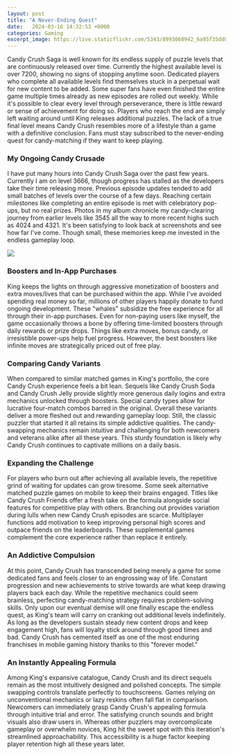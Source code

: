 ```yaml
---
layout: post
title: "A Never-Ending Quest"
date:   2024-03-16 14:32:53 +0000
categories: Gaming
excerpt_image: https://live.staticflickr.com/5343/8993068942_6a95f35dd8_b.jpg
---
```


Candy Crush Saga is well known for its endless supply of puzzle levels that are continuously released over time. Currently the highest available level is over 7200, showing no signs of stopping anytime soon. Dedicated players who complete all available levels find themselves stuck in a perpetual wait for new content to be added. Some super fans have even finished the entire game multiple times already as new episodes are rolled out weekly. 
While it's possible to clear every level through perseverance, there is little reward or sense of achievement for doing so. Players who reach the end are simply left waiting around until King releases additional puzzles. The lack of a true final level means Candy Crush resembles more of a lifestyle than a game with a definitive conclusion. Fans must stay subscribed to the never-ending quest for candy-matching if they want to keep playing.
### My Ongoing Candy Crusade
I have put many hours into Candy Crush Saga over the past few years. Currently I am on level 3666, though progress has stalled as the developers take their time releasing more. Previous episode updates tended to add small batches of levels over the course of a few days. Reaching certain milestones like completing an entire episode is met with celebratory pop-ups, but no real prizes. 
Photos in my album chronicle my candy-clearing journey from earlier levels like 3545 all the way to more recent highs such as 4024 and 4321. It's been satisfying to look back at screenshots and see how far I've come. Though small, these memories keep me invested in the endless gameplay loop.

![](https://live.staticflickr.com/5343/8993068942_6a95f35dd8_b.jpg)
### Boosters and In-App Purchases
King keeps the lights on through aggressive monetization of boosters and extra moves/lives that can be purchased within the app. While I've avoided spending real money so far, millions of other players happily donate to fund ongoing development. These "whales" subsidize the free experience for all through their in-app purchases.
Even for non-paying users like myself, the game occasionally throws a bone by offering time-limited boosters through daily rewards or prize drops. Things like extra moves, bonus candy, or irresistible power-ups help fuel progress. However, the best boosters like infinite moves are strategically priced out of free play.
### Comparing Candy Variants  
When compared to similar matched games in King's portfolio, the core Candy Crush experience feels a bit lean. Sequels like Candy Crush Soda and Candy Crush Jelly provide slightly more generous daily logins and extra mechanics unlocked through boosters. Special candy types allow for lucrative four-match combos barred in the original. Overall these variants deliver a more fleshed out and rewarding gameplay loop.
Still, the classic puzzler that started it all retains its simple addictive qualities. The candy-swapping mechanics remain intuitive and challenging for both newcomers and veterans alike after all these years. This sturdy foundation is likely why Candy Crush continues to captivate millions on a daily basis.
### Expanding the Challenge
For players who burn out after achieving all available levels, the repetitive grind of waiting for updates can grow tiresome. Some seek alternative matched puzzle games on mobile to keep their brains engaged. Titles like Candy Crush Friends offer a fresh take on the formula alongside social features for competitive play with others. 
Branching out provides variation during lulls when new Candy Crush episodes are scarce. Multiplayer functions add motivation to keep improving personal high scores and outpace friends on the leaderboards. These supplemental games complement the core experience rather than replace it entirely.
### An Addictive Compulsion
At this point, Candy Crush has transcended being merely a game for some dedicated fans and feels closer to an engrossing way of life. Constant progression and new achievements to strive towards are what keep drawing players back each day. While the repetitive mechanics could seem brainless, perfecting candy-matching strategy requires problem-solving skills.
Only upon our eventual demise will one finally escape the endless quest, as King's team will carry on cranking out additional levels indefinitely. As long as the developers sustain steady new content drops and keep engagement high, fans will loyalty stick around through good times and bad. Candy Crush has cemented itself as one of the most enduring franchises in mobile gaming history thanks to this "forever model."
### An Instantly Appealing Formula 
Among King's expansive catalogue, Candy Crush and its direct sequels remain as the most intuitively designed and polished concepts. The simple swapping controls translate perfectly to touchscreens. Games relying on unconventional mechanics or lazy reskins often fall flat in comparison. 
Newcomers can immediately grasp Candy Crush's appealing formula through intuitive trial and error. The satisfying crunch sounds and bright visuals also draw users in. Whereas other puzzlers may overcomplicate gameplay or overwhelm novices, King hit the sweet spot with this iteration's streamlined approachability. This accessibility is a huge factor keeping player retention high all these years later.
